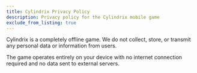 ```yaml
---
title: Cylindrix Privacy Policy
description: Privacy policy for the Cylindrix mobile game
exclude_from_listing: true
---
```


Cylindrix is a completely offline game. We do not collect, store, or transmit any personal data or information from users.

The game operates entirely on your device with no internet connection required and no data sent to external servers.